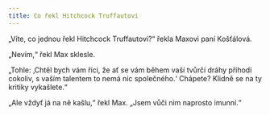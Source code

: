 ```yaml
---
title: Co řekl Hitchcock Truffautovi
---
```


„Víte, co jednou řekl Hitchcock Truffautovi?“ řekla Maxovi paní Košťálová.

„Nevím,“ řekl Max sklesle.

„Tohle: ‚Chtěl bych vám říci, že ať se vám během vaší tvůrčí dráhy přihodí cokoliv, s vaším talentem to nemá nic společného.‘ Chápete? Klidně se na ty kritiky vykašlete.“

„Ale vždyť já na ně kašlu,“ řekl Max. „Jsem vůči nim naprosto imunní.“
